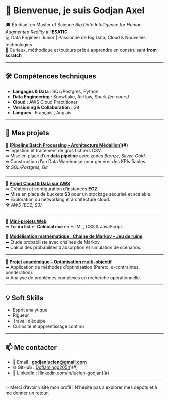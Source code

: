 # 👋 Bienvenue, je suis Godjan Axel

🎓 Étudiant en Master of Science *Big Data Intelligence for Human Augmented Reality* à l’**ESATIC**  
💻 Data Engineer Junior | Passionné de Big Data, Cloud & Nouvelles technologies  
🚀 Curieux, méthodique et toujours prêt à apprendre en construisant **from scratch**  

---

## 🛠️ Compétences techniques

- **Langages & Data** : SQL/Postgres, Python  
- **Data Engineering** : Snowflake, Airflow, Spark *(en cours)*  
- **Cloud** : AWS Cloud Practitioner
- **Versioning & Collaboration** : Git  
- **Langues** : Français , Anglais  

---

## 📂 Mes projets

🔹 **[[Pipeline Batch Processing – Architecture Médaillon](https://github.com/Doflamingo2054/axel-dwh-project)](#)**  
➡ Ingestion et traitement de gros fichiers CSV.  
➡ Mise en place d’un **data pipeline** avec zones *Bronze, Silver, Gold*.  
➡ Construction d’un Data Warehouse pour générer des KPIs fiables.  
🛠️ *SQL/Postgres, Git*

---

🔹 **[Projet Cloud & Data sur AWS](#)**  
➡ Création et configuration d’instances **EC2**.  
➡ Mise en place de buckets **S3** pour un stockage sécurisé et scalable.  
➡ Exploration du networking et architecture cloud.  
🛠️ *AWS (EC2, S3)*

---

🔹 **[Mini-projets Web](#)**  
➡ **To-do list** et **Calculatrice** en HTML, CSS & JavaScript.  


🔹 **[Modélisation mathématique : Chaîne de Markov – Jeu de ruine](#)**  
➡ Étude probabiliste avec chaînes de Markov.  
➡ Calcul des probabilités d’absorption et simulation de scénarios.  

---

🔹 **[Projet académique – Optimisation multi-objectif](#)**  
➡ Application de méthodes d’optimisation (Pareto, ε-contraintes, pondération).  
➡ Analyse de problèmes complexes en recherche opérationnelle.  

---

## 💡 Soft Skills
- Esprit analytique  
- Rigueur  
- Travail d’équipe  
- Curiosité et apprentissage continu  

---

## 📫 Me contacter
- 📧 Email : **godjanlucien@gmail.com**  
- 🌐 GitHub : [Doflamingo2054](https://github.com/Doflamingo2054/)](#)  
- 💼 LinkedIn : [[linkedin.com/in/lucien-godjan](https://www.linkedin.com/in/lucien-godjan-365728243/)](#)  

---

✨ Merci d’avoir visité mon profil ! N’hésite pas à explorer mes dépôts et à me donner un retour.
